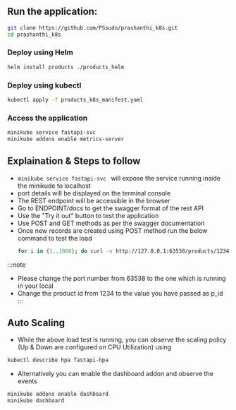 ## Run the application:
```bash
git clone https://github.com/PSsudo/prashanthi_k8s.git
cd prashanthi_k8s
```

### Deploy using Helm
```bash
helm install products ./products_helm
```

### Deploy using kubectl
```bash
kubectl apply -f products_k8s_manifest.yaml
```
### Access the application
```bash
minikube service fastapi-svc
minikube addons enable metrics-server
```

## Explaination & Steps to follow

- <code>minikube service fastapi-svc </code> will expose the service running inside the minikude to localhost
- port details will be displayed on the terminal console
- The REST endpoint will be accessible in the browser
- Go to ENDPOINT/docs to get the swagger format of the rest API
- Use the "Try it out" button to test the application
- Use POST and GET methods as per the swagger documentation
- Once new records are created using POST method run the below command to test the load
    ```bash
    for i in {1..1000}; do curl -s http://127.0.0.1:63538/products/1234 > /dev/null; done
    ```
:::note
- Please change the port number from 63538 to the one which is running in your local
- Change the product id from 1234 to the value you have passed as p_id
:::

## Auto Scaling

- While the above load test is running, you can observe the scaling policy (Up & Down are configured on CPU Utilization) using
```bash
kubectl describe hpa fastapi-hpa
```
- Alternatively you can enable the dashboard addon and observe the events
```bash
minikube addons enable dashboard
minikube dashboard
```
